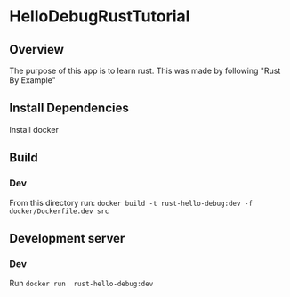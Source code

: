 # HelloDebugRustTutorial

## Overview
The purpose of this app is to learn rust. This was made by following "Rust By Example"

## Install Dependencies
Install docker

## Build
### Dev
From this directory run: `docker build -t rust-hello-debug:dev -f docker/Dockerfile.dev src`

## Development server
### Dev
Run `docker run  rust-hello-debug:dev`